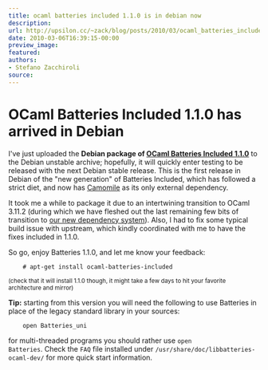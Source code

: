 ```yaml
---
title: ocaml batteries included 1.1.0 is in debian now
description:
url: http://upsilon.cc/~zack/blog/posts/2010/03/ocaml_batteries_included_1.1.0_is_in_debian_now/
date: 2010-03-06T16:39:15-00:00
preview_image:
featured:
authors:
- Stefano Zacchiroli
source:
---
```


<h1>OCaml Batteries Included 1.1.0 has arrived in Debian</h1>
<p>I've just uploaded the <strong>Debian package of <a href="https://forge.ocamlcore.org/forum/forum.php?forum_id=552">OCaml
Batteries Included 1.1.0</a></strong> to the Debian unstable
archive; hopefully, it will quickly enter testing to be released
with the next Debian stable release. This is the first release in
Debian of the &quot;new generation&quot; of Batteries Included, which has
followed a strict diet, and now has <a href="http://camomile.sourceforge.net/">Camomile</a> as its only
external dependency.</p>
<p>It took me a while to package it due to an intertwining
transition to OCaml 3.11.2 (during which we have fleshed out the
last remaining few bits of transition to <a href="http://upsilon.cc/~zack/blog/posts/2009/11/Enforcing_type-safe_linking_using_package_dependencies/">
our new dependency system</a>). Also, I had to fix some typical
build issue with upstream, which kindly coordinated with me to have
the fixes included in 1.1.0.</p>
<p>So go, enjoy Batteries 1.1.0, and let me know your feedback:</p>
<pre><code>    # apt-get install ocaml-batteries-included
</code></pre>
<p><small>(check that it will install 1.1.0 though, it might take a
few days to hit your favorite architecture and mirror)</small></p>
<p><strong>Tip:</strong> starting from this version you will need
the following to use Batteries in place of the legacy standard
library in your sources:</p>
<pre><code>    open Batteries_uni
</code></pre>
<p>for multi-threaded programs you should rather use <code>open
Batteries</code>. Check the <code>FAQ</code> file installed under
<code>/usr/share/doc/libbatteries-ocaml-dev/</code> for more quick
start information.</p>



